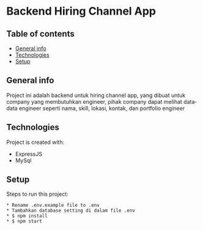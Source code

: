 # Backend Hiring Channel App

## Table of contents
* [General info](#general-info)
* [Technologies](#technologies)
* [Setup](#setup)

## General info
Project ini adalah backend untuk hiring channel app, yang dibuat untuk company yang membutuhkan engineer, 
pihak company dapat melihat data-data engineer seperti nama, skill, lokasi, kontak, dan portfolio engineer
	
## Technologies
Project is created with:
* ExpressJS
* MySql
	
## Setup
Steps to run this project:

```
* Rename .env.example file to .env
* Tambahkan database setting di dalam file .env
* $ npm install
* $ npm start
```
